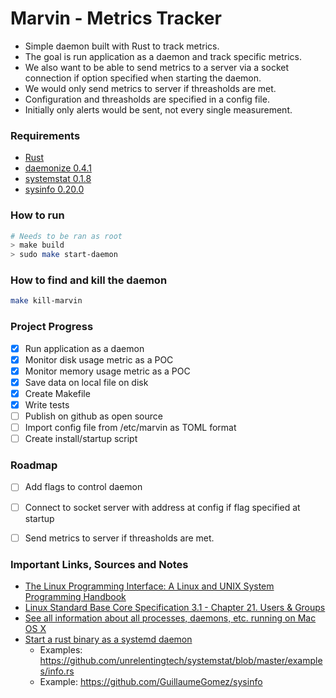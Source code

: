 # Marvin - Metrics Tracker
* Simple daemon built with Rust to track metrics.
* The goal is run application as a daemon and track specific metrics. 
* We also want to be able to send metrics to a server via a socket connection if option specified when starting the daemon.
* We would only send metrics to server if threasholds are met.
* Configuration and threasholds are specified in a config file.
* Initially only alerts would be sent, not every single measurement.

### Requirements
* [Rust](https://www.rust-lang.org/)
* [daemonize 0.4.1](https://crates.io/crates/daemonize)
* [systemstat 0.1.8](https://github.com/unrelentingtech/systemstat)
* [sysinfo 0.20.0](https://crates.io/crates/sysinfo)

### How to run
```sh
# Needs to be ran as root
> make build
> sudo make start-daemon
```

### How to find and kill the daemon
```sh
make kill-marvin
```

### Project Progress
- [x] Run application as a daemon
- [x] Monitor disk usage metric as a POC
- [x] Monitor memory usage metric as a POC
- [x] Save data on local file on disk
- [x] Create Makefile
- [x] Write tests
- [ ] Publish on github as open source
- [ ] Import config file from /etc/marvin as TOML format
- [ ] Create install/startup script

### Roadmap
- [ ] Add flags to control daemon
- [ ] Connect to socket server with address at config if flag specified at startup
- [ ] Send metrics to server if threasholds are met.


### Important Links, Sources and Notes
* [The Linux Programming Interface: A Linux and UNIX System Programming Handbook](https://www.amazon.com/Linux-Programming-Interface-System-Handbook/dp/1593272200)
* [Linux Standard Base Core Specification 3.1 - Chapter 21. Users & Groups](https://refspecs.linuxbase.org/LSB_3.1.1/LSB-Core-generic/LSB-Core-generic/usernames.html)
* [See all information about all processes, daemons, etc. running on Mac OS X](https://superuser.com/questions/43157/see-all-information-about-all-processes-daemons-etc-running-on-mac-os-x)
* [Start a rust binary as a systemd daemon](https://stackoverflow.com/questions/63093667/start-a-rust-binary-as-a-systemd-daemon)
  * Examples: https://github.com/unrelentingtech/systemstat/blob/master/examples/info.rs
  * Example: https://github.com/GuillaumeGomez/sysinfo

